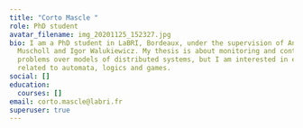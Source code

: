 ```yaml
---
title: "Corto Mascle "
role: PhD student
avatar_filename: img_20201125_152327.jpg
bio: I am a PhD student in LaBRI, Bordeaux, under the supervision of Anca
  Muscholl and Igor Walukiewicz. My thesis is about monitoring and control
  problems over models of distributed systems, but I am interested in everything
  related to automata, logics and games.
social: []
education:
  courses: []
email: corto.mascle@labri.fr
superuser: true
---
```

